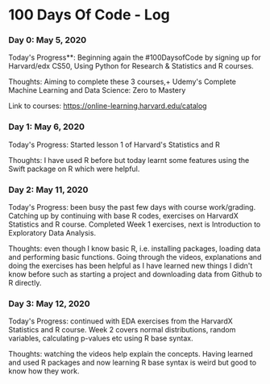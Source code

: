 # 100 Days Of Code - Log

### Day 0: May 5, 2020 

Today's Progress**: Beginning again the #100DaysofCode by signing up for Harvard/edx CS50, Using Python for Research & Statistics and R courses.

Thoughts: Aiming to complete these 3 courses,+ Udemy's Complete Machine Learning and Data Science: Zero to Mastery

Link to courses: https://online-learning.harvard.edu/catalog

### Day 1: May 6, 2020

Today's Progress: Started lesson 1 of Harvard's Statistics and R 

Thoughts: I have used R before but today learnt some features using the Swift package on R which were helpful.

### Day 2: May 11, 2020

Today's Progress: been busy the past few days with course work/grading. Catching up by continuing with base R codes, exercises on HarvardX Statistics and R course. Completed Week 1 exercises, next is Introduction to Exploratory Data Analysis.

Thoughts: even though I know basic R, i.e. installing packages, loading data and performing basic functions. Going through the videos, explanations and doing the exercises has been helpful as I have learned new things I didn't know before such as starting a project and downloading data from Github to R directly. 

### Day 3: May 12, 2020

Today's Progress: continued with EDA exercises from the HarvardX Statistics and R course. Week 2 covers normal distributions, random variables, calculating p-values etc using R base syntax.

Thoughts: watching the videos help explain the concepts. Having learned and used R packages and now learning R base syntax is weird but good to know how they work. 


